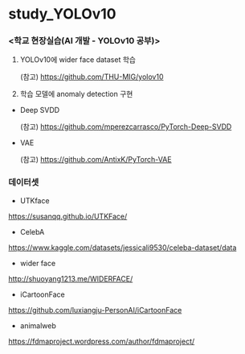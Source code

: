 # study_YOLOv10
### <학교 현장실습(AI 개발 - YOLOv10 공부)>

1. YOLOv10에 wider face dataset 학습

   (참고) https://github.com/THU-MIG/yolov10


2. 학습 모델에 anomaly detection 구현
- Deep SVDD

  (참고) https://github.com/mperezcarrasco/PyTorch-Deep-SVDD
- VAE

  (참고) https://github.com/AntixK/PyTorch-VAE



### 데이터셋

- UTKface

https://susanqq.github.io/UTKFace/

- CelebA

https://www.kaggle.com/datasets/jessicali9530/celeba-dataset/data

- wider face

http://shuoyang1213.me/WIDERFACE/

- iCartoonFace

https://github.com/luxiangju-PersonAI/iCartoonFace

- animalweb

https://fdmaproject.wordpress.com/author/fdmaproject/

